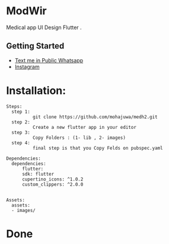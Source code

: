 # ModWir

Medical app UI Design Flutter .

## Getting Started

- [Text me in Public Whatsapp](https://wa.me/+967775992377)
- [Instagram ](https://www.instagram.com/m.7vd/)

# Installation: 
    Steps:
      step 1:
              git clone https://github.com/mohajuwa/medh2.git
      step 2:
              Create a new flutter app in your editor
      step 3: 
              Copy Folders : (1- lib , 2- images)
      step 4:
              final step is that you Copy Felds on pubspec.yaml 
              
    Dependencies:
      dependencies:
          flutter:
          sdk: flutter
          cupertino_icons: ^1.0.2
          custom_clippers: ^2.0.0

  
    Assets:
      assets:
      - images/ 

# Done
